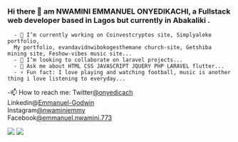### Hi there 👋 am NWAMINI EMMANUEL ONYEDIKACHI, a Fullstack web developer based in Lagos but currently in Abakaliki .
      - 🔭 I’m currently working on Coinvestcryptos site, Simplyaleke portfolio, 
      My portfolio, evandavidnwibokogesthemane church-site, Getshiba mining site, Feshow-vibes music site...
      - 👯 I’m looking to collaborate on laravel projects...
      - 💬 Ask me about HTML CSS JAVASCRIPT JQUERY PHP LARAVEL flutter...
      - ⚡ Fun fact: I love playing and watching football, music is another thing i love listening to everyday...
   -📫 How to reach me:  Twitter[@onyedicach](https://twitter.com/onyedicach) <br>
   Linkedin@[Emmanuel-Godwin](https://www.linkedin.com/in/emmanuel-godwin-a21081215/)<br>
   Instagram[@nwaminiemmy](https://www.instagram.com/nwaminiemmy/)<br>
   Facebook[@emmanuel.nwamini.773](https://www.facebook.com/emmanuel.nwamini.773/)<br>
   
   
<!--   <img src="https://github-readme-stats.vercel.app/api?username=Youngemmy5956&show_icons=true&theme=tokyonight"> -->
  <img src="https://github-readme-stats.vercel.app/api?username=Youngemmy5956&show_icons=true&theme=tokyonight"> 
   <img src="https://github-readme-stats.vercel.app/api/top-langs/?username=Youngemmy5956&layout=compact&theme=tokyonight">
<!--    <img src="https://github-readme-stats.vercel.app/api?username=Youngemmy5956&show_icons=true&theme=tokyonight"> -->
<!--
**Youngemmy5956/Youngemmy5956** is a ✨ _special_ ✨ repository because its `README.md` (this file) appears on your GitHub profile.

Here are some ideas to get you started:

- 🔭 I’m currently working on coinvestcryptos site ...
- 🌱 I’m currently learning laravel...
- 👯 I’m looking to collaborate on laravel projects...
- 🤔 I’m looking for help with ...
- 💬 Ask me about HTML CSS JAVASCRIPT JQUERY PHP LARAVEL...
- 📫 How to reach me: LINKEDIN FACEBOOK WHATSAPP TWITTER INSTAGRAM...
- 😄 Pronouns: ...
- ⚡ Fun fact: ...
-->
